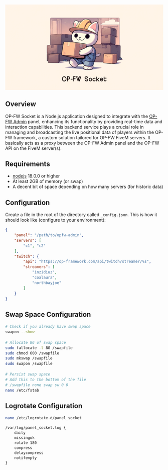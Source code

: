 ![banner](.github/banner.png)

## Overview

OP-FW Socket is a Node.js application designed to integrate with the [OP-FW Admin](https://github.com/coalaura/opfw-admin) panel, enhancing its functionality by providing real-time data and interaction capabilities. This backend service plays a crucial role in managing and broadcasting the live positional data of players within the OP-FW framework, a custom solution tailored for OP-FW FiveM servers. It basically acts as a proxy between the OP-FW Admin panel and the OP-FW API on the FiveM server(s).

## Requirements
- [nodejs](https://nodejs.org/en/download) 18.0.0 or higher
- At least 2GB of memory (or swap)
- A decent bit of space depending on how many servers (for historic data)

## Configuration
Create a file in the root of the directory called `_config.json`. This is how it should look like (configure to your environment):

```json
{
    "panel": "/path/to/opfw-admin",
    "servers": [
        "c1", "c2"
    ],
    "twitch": {
        "api": "https://op-framework.com/api/twitch/streamer/%s",
        "streamers": [
            "inzidiuz",
            "coalaura",
            "northbayjoe"
        ]
    }
}
```

## Swap Space Configuration
```bash
# Check if you already have swap space
swapon --show

# Allocate 8G of swap space
sudo fallocate -l 8G /swapfile
sudo chmod 600 /swapfile
sudo mkswap /swapfile
sudo swapon /swapfile

# Persist swap space
# Add this to the bottom of the file
# /swapfile none swap sw 0 0
nano /etc/fstab
```

## Logrotate Configuration
```bash
nano /etc/logrotate.d/panel_socket
```

```
/var/log/panel_socket.log {
    daily
    missingok
    rotate 180
    compress
    delaycompress
    notifempty
}
```